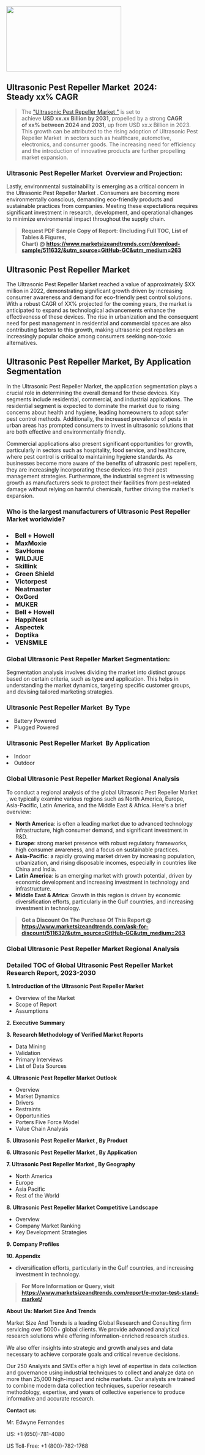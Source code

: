 <p><img class="alignnone size-medium wp-image-20088" src="https://ffe5etoiles.com/wp-content/uploads/2024/12/MST1-300x171.png" alt="" width="300" height="171" /></p><h2 id="ember46" class="ember-view reader-text-block__heading-2">Ultrasonic Pest Repeller Market &nbsp;2024: Steady&nbsp;xx% CAGR</h2><blockquote id="ember47" class="ember-view reader-text-block__blockquote">The&nbsp;<a class="app-aware-link " href="https://www.marketsizeandtrends.com/download-sample/511632/&utm_source=GitHub-GC&utm_medium=263" target="_blank" data-test-app-aware-link="">"Ultrasonic Pest Repeller Market "</a>&nbsp;is set to achieve&nbsp;<strong>USD&nbsp;xx.xx&nbsp;Billion by 2031,</strong>&nbsp;propelled by a strong&nbsp;<strong>CAGR of&nbsp;xx% between 2024 and 2031,</strong>&nbsp;up from USD xx.x Billion in 2023. This growth can be attributed to the rising adoption of&nbsp;Ultrasonic Pest Repeller Market &nbsp;in sectors such as healthcare, automotive, electronics, and consumer goods. The increasing need for efficiency and the introduction of innovative products are further propelling market expansion.</blockquote><h3 id="ember48" class="ember-view reader-text-block__heading-3">Ultrasonic Pest Repeller Market &nbsp;Overview and Projection:</h3><p id="ember49" class="ember-view reader-text-block__paragraph">Lastly, environmental sustainability is emerging as a critical concern in the&nbsp;Ultrasonic Pest Repeller Market . Consumers are becoming more environmentally conscious, demanding eco-friendly products and sustainable practices from companies. Meeting these expectations requires significant investment in research, development, and operational changes to minimize environmental impact throughout the supply chain.</p><blockquote id="ember50" class="ember-view reader-text-block__blockquote"><strong>Request PDF Sample Copy of Report: (Including Full TOC, List of Tables &amp; Figures, Chart)&nbsp;@&nbsp;<strong><a href="https://www.marketsizeandtrends.com/download-sample/511632/&utm_source=GitHub-GC&utm_medium=263" target="_blank">https://www.marketsizeandtrends.com/download-sample/511632/&utm_source=GitHub-GC&utm_medium=263</a></strong></strong></blockquote><h3 class=""> <h2>Ultrasonic Pest Repeller Market</h2><p>The Ultrasonic Pest Repeller Market reached a value of approximately $XX million in 2022, demonstrating significant growth driven by increasing consumer awareness and demand for eco-friendly pest control solutions. With a robust CAGR of XX% projected for the coming years, the market is anticipated to expand as technological advancements enhance the effectiveness of these devices. The rise in urbanization and the consequent need for pest management in residential and commercial spaces are also contributing factors to this growth, making ultrasonic pest repellers an increasingly popular choice among consumers seeking non-toxic alternatives.</p><h2>Ultrasonic Pest Repeller Market, By Application Segmentation</h2><p>In the Ultrasonic Pest Repeller Market, the application segmentation plays a crucial role in determining the overall demand for these devices. Key segments include residential, commercial, and industrial applications. The residential segment is expected to dominate the market due to rising concerns about health and hygiene, leading homeowners to adopt safer pest control methods. Additionally, the increased prevalence of pests in urban areas has prompted consumers to invest in ultrasonic solutions that are both effective and environmentally friendly.</p><p>Commercial applications also present significant opportunities for growth, particularly in sectors such as hospitality, food service, and healthcare, where pest control is critical to maintaining hygiene standards. As businesses become more aware of the benefits of ultrasonic pest repellers, they are increasingly incorporating these devices into their pest management strategies. Furthermore, the industrial segment is witnessing growth as manufacturers seek to protect their facilities from pest-related damage without relying on harmful chemicals, further driving the market's expansion.</p></h3><h3 id="" class="">Who is the largest manufacturers of&nbsp;Ultrasonic Pest Repeller Market worldwide?</h3><h3 class=""></Li><Li>Bell + Howell</Li><Li> MaxMoxie</Li><Li> SavHome</Li><Li> WILDJUE</Li><Li> Skillink</Li><Li> Green Shield</Li><Li> Victorpest</Li><Li> Neatmaster</Li><Li> OxGord</Li><Li> MUKER</Li><Li> Bell + Howell</Li><Li> HappiNest</Li><Li> Aspectek</Li><Li> Doptika</Li><Li> VENSMILE</h3><h3 id="ember53" class="ember-view reader-text-block__heading-3">Global&nbsp;Ultrasonic Pest Repeller Market Segmentation:</h3><p id="ember54" class="ember-view reader-text-block__paragraph">Segmentation analysis involves dividing the market into distinct groups based on certain criteria, such as type and application. This helps in understanding the market dynamics, targeting specific customer groups, and devising tailored marketing strategies.</p><h3 id="" class="">Ultrasonic Pest Repeller Market &nbsp;By Type</h3><p></Li><Li>Battery Powered</Li><Li> Plugged Powered</p><h3 id="" class="">Ultrasonic Pest Repeller Market &nbsp;By Application</h3><p class=""></Li><Li>Indoor</Li><Li> Outdoor</p><h3 id="ember62" class="ember-view reader-text-block__heading-3">Global Ultrasonic Pest Repeller Market Regional Analysis</h3><p id="ember63" class="ember-view reader-text-block__paragraph">To conduct a regional analysis of the global Ultrasonic Pest Repeller Market , we typically examine various regions such as North America, Europe, Asia-Pacific, Latin America, and the Middle East &amp; Africa. Here's a brief overview:</p><ul><li><strong>North America</strong>: is often a leading market due to advanced technology infrastructure, high consumer demand, and significant investment in R&amp;D.</li><li><strong>Europe</strong>: strong market presence with robust regulatory frameworks, high consumer awareness, and a focus on sustainable practices.</li><li><strong>Asia-Pacific</strong>: a rapidly growing market driven by increasing population, urbanization, and rising disposable incomes, especially in countries like China and India.</li><li><strong>Latin America</strong>: is an emerging market with growth potential, driven by economic development and increasing investment in technology and infrastructure.</li><li><strong>Middle East &amp; Africa</strong>: Growth in this region is driven by economic diversification efforts, particularly in the Gulf countries, and increasing investment in technology.</li></ul><blockquote id="ember61" class="ember-view reader-text-block__blockquote"><strong>Get a Discount On The Purchase Of This Report @ <strong><a href="https://html-cleaner.com/" target="">https://www.marketsizeandtrends.com/ask-for-discount/511632/&utm_source=GitHub-GC&utm_medium=263</a></strong></strong></blockquote><h3 id="ember62" class="ember-view reader-text-block__heading-3">Global Ultrasonic Pest Repeller Market Regional Analysis</h3><h3 id="" class="">Detailed TOC of Global Ultrasonic Pest Repeller Market Research Report, 2023-2030</h3><p id="" class=""><strong>1. Introduction of the Ultrasonic Pest Repeller Market </strong></p><ul><li>Overview of the Market</li><li>Scope of Report</li><li>Assumptions</li></ul><p id="" class=""><strong>2. Executive Summary</strong></p><p id="" class=""><strong>3. Research Methodology of Verified Market Reports</strong></p><ul><li>Data Mining</li><li>Validation</li><li>Primary Interviews</li><li>List of Data Sources</li></ul><p id="" class=""><strong>4. Ultrasonic Pest Repeller Market Outlook</strong></p><ul><li>Overview</li><li>Market Dynamics</li><li>Drivers</li><li>Restraints</li><li>Opportunities</li><li>Porters Five Force Model</li><li>Value Chain Analysis</li></ul><p id="" class=""><strong>5. Ultrasonic Pest Repeller Market , By Product</strong></p><p id="" class=""><strong>6. Ultrasonic Pest Repeller Market , By Application</strong></p><p id="" class=""><strong>7. Ultrasonic Pest Repeller Market , By Geography</strong></p><ul><li>North America</li><li>Europe</li><li>Asia Pacific</li><li>Rest of the World</li></ul><p id="" class=""><strong>8. Ultrasonic Pest Repeller Market Competitive Landscape</strong></p><ul><li>Overview</li><li>Company Market Ranking</li><li>Key Development Strategies</li></ul><p id="" class=""><strong>9. Company Profiles</strong></p><p id="" class=""><strong>10. Appendix</strong></p><ul><li>diversification efforts, particularly in the Gulf countries, and increasing investment in technology.</li></ul><blockquote id="ember65" class="ember-view reader-text-block__blockquote"><strong>For More Information or Query, visit <strong><strong><a href="https://html-cleaner.com/" target="">https://www.marketsizeandtrends.com/report/e-motor-test-stand-market/</a></strong></strong></strong></blockquote><p id="" class=""><strong>About Us: Market Size And Trends</strong></p><p id="" class="">Market Size And Trends is a leading Global Research and Consulting firm servicing over 5000+ global clients. We provide advanced analytical research solutions while offering information-enriched research studies.</p><p id="" class="">We also offer insights into strategic and growth analyses and data necessary to achieve corporate goals and critical revenue decisions.</p><p id="" class="">Our 250 Analysts and SMEs offer a high level of expertise in data collection and governance using industrial techniques to collect and analyze data on more than 25,000 high-impact and niche markets. Our analysts are trained to combine modern data collection techniques, superior research methodology, expertise, and years of collective experience to produce informative and accurate research.</p><p id="" class=""><strong>Contact us:</strong></p><p id="" class="">Mr. Edwyne Fernandes</p><p id="" class="">US: +1 (650)-781-4080</p><p id="" class="">US Toll-Free: +1 (800)-782-1768</p>
